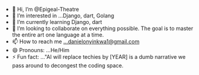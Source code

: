 - 👋 Hi, I’m @Epigeal-Theatre
- 👀 I’m interested in ...Django, dart, Golang
- 🌱 I’m currently learning Django, dart
- 💞️ I’m looking to collaborate on everything possible. The goal is to master the entire art one language at a time.
- 📫 How to reach me ...danielonyinkwa1@gmail.com
- 😄 Pronouns: ...He/Him
- ⚡ Fun fact: ..."AI will replace techies by [YEAR] is a dumb narrative we pass around to decongest the coding space.

<!---
Epigeal-Theatre/Epigeal-Theatre is a ✨ special ✨ repository because its `README.md` (this file) appears on your GitHub profile.
You can click the Preview link to take a look at your changes.
--->

